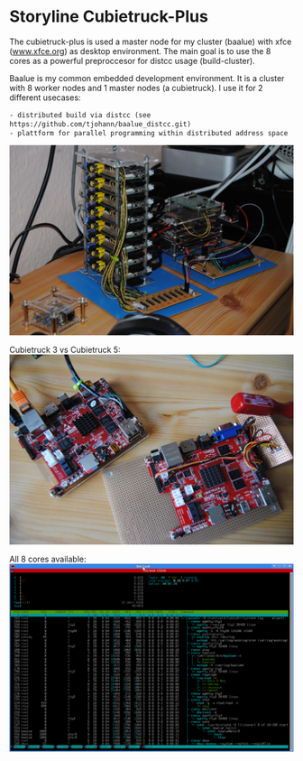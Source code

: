 Storyline Cubietruck-Plus
=========================

The cubietruck-plus is used a master node for my cluster (baalue) with xfce (www.xfce.org) as desktop environment. The main goal is to use the 8 cores as a powerful preproccesor for distcc usage (build-cluster).

Baalue is my common embedded development environment. It is a cluster with 8 worker nodes and 1 master nodes (a cubietruck). I use it for 2 different usecases:

	- distributed build via distcc (see https://github.com/tjohann/baalue_distcc.git)
	- plattform for parallel programming within distributed address space

![Alt text](../../pics/baalue_cluster_03.jpg?raw=true "Baalue nodes")

Cubietruck 3 vs Cubietruck 5:
![Alt text](../../pics/cubietruck_3_vs_5.jpg?raw=true "Find the difference")

All 8 cores available:
![Alt text](../../pics/cubietruck_plus_htop_8_core.png?raw=true "Find the difference")

